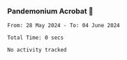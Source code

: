 ### Pandemonium Acrobat 🤸

<!--START_SECTION:waka-->

```all_time
From: 28 May 2024 - To: 04 June 2024

Total Time: 0 secs

No activity tracked
```

<!--END_SECTION:waka-->
